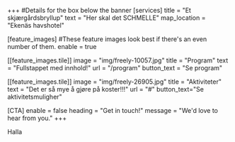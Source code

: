 +++
#Details for the box below the banner
[services]
  title = "Et skjærgårdsbryllup"
  text = "Her skal det SCHMELLE"
  map_location = "Ekenäs havshotel"



[feature_images]
#These feature images look best if there's an even number of them.
  enable = true

  [[feature_images.tile]]
    image = "img/freely-10057.jpg"
    title = "Program"
    text = "Fullstappet med innhold!"
    url = "/program"
    button_text = "Se program"

  [[feature_images.tile]]
    image = "img/freely-26905.jpg"
    title = "Aktiviteter"
    text = "Det er så mye å gjøre på koster!!!"
    url = "#"
    button_text="Se aktivitetsmuligher"

[CTA]
  enable = false
  heading = "Get in touch!"
  message = "We'd love to hear from you."
+++


Halla
